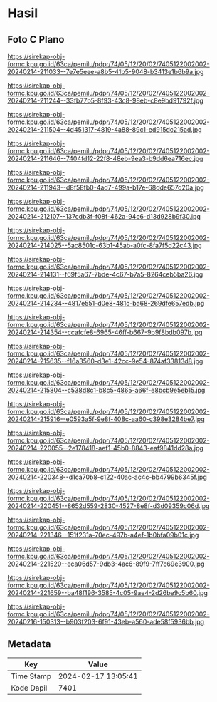 # Hasil

## Foto C Plano

https://sirekap-obj-formc.kpu.go.id/63ca/pemilu/pdpr/74/05/12/20/02/7405122002002-20240214-211033--7e7e5eee-a8b5-41b5-9048-b3413e1b6b9a.jpg

https://sirekap-obj-formc.kpu.go.id/63ca/pemilu/pdpr/74/05/12/20/02/7405122002002-20240214-211244--33fb77b5-8f93-43c8-98eb-c8e9bd91792f.jpg

https://sirekap-obj-formc.kpu.go.id/63ca/pemilu/pdpr/74/05/12/20/02/7405122002002-20240214-211504--4d451317-4819-4a88-89c1-ed915dc215ad.jpg

https://sirekap-obj-formc.kpu.go.id/63ca/pemilu/pdpr/74/05/12/20/02/7405122002002-20240214-211646--7404fd12-22f8-48eb-9ea3-b9dd6ea716ec.jpg

https://sirekap-obj-formc.kpu.go.id/63ca/pemilu/pdpr/74/05/12/20/02/7405122002002-20240214-211943--d8f58fb0-4ad7-499a-b17e-68dde657d20a.jpg

https://sirekap-obj-formc.kpu.go.id/63ca/pemilu/pdpr/74/05/12/20/02/7405122002002-20240214-212107--137cdb3f-f08f-462a-94c6-d13d928b9f30.jpg

https://sirekap-obj-formc.kpu.go.id/63ca/pemilu/pdpr/74/05/12/20/02/7405122002002-20240214-214025--5ac8501c-63b1-45ab-a0fc-8fa7f5d22c43.jpg

https://sirekap-obj-formc.kpu.go.id/63ca/pemilu/pdpr/74/05/12/20/02/7405122002002-20240214-214131--f69f5a67-7bde-4c67-b7a5-8264ceb5ba26.jpg

https://sirekap-obj-formc.kpu.go.id/63ca/pemilu/pdpr/74/05/12/20/02/7405122002002-20240214-214234--4817e551-d0e8-481c-ba68-269dfe657edb.jpg

https://sirekap-obj-formc.kpu.go.id/63ca/pemilu/pdpr/74/05/12/20/02/7405122002002-20240214-214354--ccafcfe8-6965-46ff-b667-9b9f8bdb097b.jpg

https://sirekap-obj-formc.kpu.go.id/63ca/pemilu/pdpr/74/05/12/20/02/7405122002002-20240214-215635--f16a3560-d3e1-42cc-9e54-874af33813d8.jpg

https://sirekap-obj-formc.kpu.go.id/63ca/pemilu/pdpr/74/05/12/20/02/7405122002002-20240214-215804--c538d8c1-b8c5-4865-a66f-e8bcb9e5eb15.jpg

https://sirekap-obj-formc.kpu.go.id/63ca/pemilu/pdpr/74/05/12/20/02/7405122002002-20240214-215916--e0593a5f-9e8f-408c-aa60-c398e3284be7.jpg

https://sirekap-obj-formc.kpu.go.id/63ca/pemilu/pdpr/74/05/12/20/02/7405122002002-20240214-220055--2e178418-aef1-45b0-8843-eaf9841dd28a.jpg

https://sirekap-obj-formc.kpu.go.id/63ca/pemilu/pdpr/74/05/12/20/02/7405122002002-20240214-220348--d1ca70b8-c122-40ac-ac4c-bb4799b6345f.jpg

https://sirekap-obj-formc.kpu.go.id/63ca/pemilu/pdpr/74/05/12/20/02/7405122002002-20240214-220451--8652d559-2830-4527-8e8f-d3d09359c06d.jpg

https://sirekap-obj-formc.kpu.go.id/63ca/pemilu/pdpr/74/05/12/20/02/7405122002002-20240214-221346--151f231a-70ec-497b-a4ef-1b0bfa09b01c.jpg

https://sirekap-obj-formc.kpu.go.id/63ca/pemilu/pdpr/74/05/12/20/02/7405122002002-20240214-221520--eca06d57-9db3-4ac6-89f9-7ff7c69e3900.jpg

https://sirekap-obj-formc.kpu.go.id/63ca/pemilu/pdpr/74/05/12/20/02/7405122002002-20240214-221659--ba48f196-3585-4c05-9ae4-2d26be9c5b60.jpg

https://sirekap-obj-formc.kpu.go.id/63ca/pemilu/pdpr/74/05/12/20/02/7405122002002-20240216-150313--b903f203-6f91-43eb-a560-ade58f5936bb.jpg


## Metadata

| Key        | Value               |
| ---------- | ------------------- |
| Time Stamp | 2024-02-17 13:05:41 |
| Kode Dapil | 7401                |



